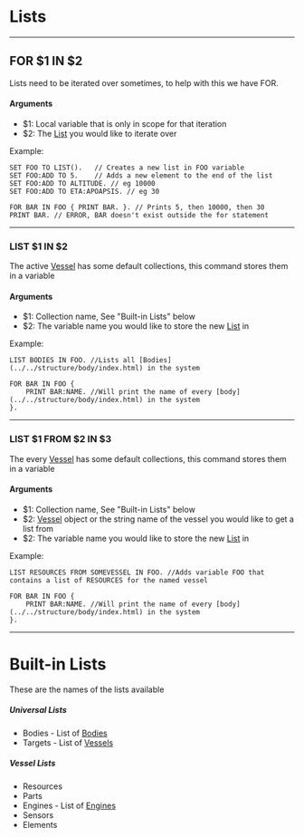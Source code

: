Lists
======

***

## FOR $1 IN $2

Lists need to be iterated over sometimes, to help with this we have FOR.

#### Arguments
* $1: Local variable that is only in scope for that iteration
* $2: The [List](../../structure/list/index.html) you would like to iterate over

Example:

    SET FOO TO LIST().   // Creates a new list in FOO variable
    SET FOO:ADD TO 5.    // Adds a new element to the end of the list
    SET FOO:ADD TO ALTITUDE. // eg 10000
    SET FOO:ADD TO ETA:APOAPSIS. // eg 30

    FOR BAR IN FOO { PRINT BAR. }. // Prints 5, then 10000, then 30
    PRINT BAR. // ERROR, BAR doesn't exist outside the for statement


***

### LIST $1 IN $2

The active [Vessel](../../structure/vessel/index.html) has some default collections, this command stores them in a variable

#### Arguments
* $1: Collection name, See "Built-in Lists" below
* $2: The variable name you would like to store the new [List](../../structure/list/index.html) in

Example:

    LIST BODIES IN FOO. //Lists all [Bodies](../../structure/body/index.html) in the system

    FOR BAR IN FOO {
        PRINT BAR:NAME. //Will print the name of every [body](../../structure/body/index.html) in the system
    }.

***

### LIST $1 FROM $2 IN $3

The every [Vessel](../../structure/vessel/index.html) has some default collections, this command stores them in a variable

#### Arguments
* $1: Collection name, See "Built-in Lists" below
* $2: [Vessel](../../structure/vessel/index.html) object or the string name of the vessel you would like to get a list from
* $2: The variable name you would like to store the new [List](../../structure/list/index.html) in

Example:

    LIST RESOURCES FROM SOMEVESSEL IN FOO. //Adds variable FOO that contains a list of RESOURCES for the named vessel

    FOR BAR IN FOO {
        PRINT BAR:NAME. //Will print the name of every [body](../../structure/body/index.html) in the system
    }.

***

# Built-in Lists

These are the names of the lists available

##### Universal Lists
* Bodies - List of [Bodies](../../structure/body/index.html)
* Targets - List of [Vessels](../../structure/vessel/index.html)

##### Vessel Lists
* Resources
* Parts
* Engines - List of [Engines](../../structure/engines/index.html)
* Sensors
* Elements
